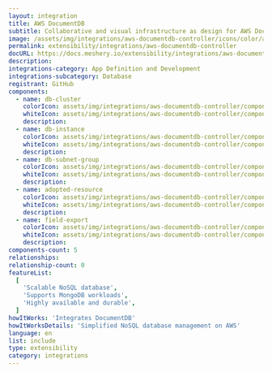 ```yaml
---
layout: integration
title: AWS DocumentDB
subtitle: Collaborative and visual infrastructure as design for AWS DocumentDB
image: /assets/img/integrations/aws-documentdb-controller/icons/color/aws-documentdb-controller-color.svg
permalink: extensibility/integrations/aws-documentdb-controller
docURL: https://docs.meshery.io/extensibility/integrations/aws-documentdb-controller
description:
integrations-category: App Definition and Development
integrations-subcategory: Database
registrant: GitHub
components:
  - name: db-cluster
    colorIcon: assets/img/integrations/aws-documentdb-controller/components/db-cluster/icons/color/db-cluster-color.svg
    whiteIcon: assets/img/integrations/aws-documentdb-controller/components/db-cluster/icons/white/db-cluster-white.svg
    description:
  - name: db-instance
    colorIcon: assets/img/integrations/aws-documentdb-controller/components/db-instance/icons/color/db-instance-color.svg
    whiteIcon: assets/img/integrations/aws-documentdb-controller/components/db-instance/icons/white/db-instance-white.svg
    description:
  - name: db-subnet-group
    colorIcon: assets/img/integrations/aws-documentdb-controller/components/db-subnet-group/icons/color/db-subnet-group-color.svg
    whiteIcon: assets/img/integrations/aws-documentdb-controller/components/db-subnet-group/icons/white/db-subnet-group-white.svg
    description:
  - name: adopted-resource
    colorIcon: assets/img/integrations/aws-documentdb-controller/components/adopted-resource/icons/color/adopted-resource-color.svg
    whiteIcon: assets/img/integrations/aws-documentdb-controller/components/adopted-resource/icons/white/adopted-resource-white.svg
    description:
  - name: field-export
    colorIcon: assets/img/integrations/aws-documentdb-controller/components/field-export/icons/color/field-export-color.svg
    whiteIcon: assets/img/integrations/aws-documentdb-controller/components/field-export/icons/white/field-export-white.svg
    description:
components-count: 5
relationships:
relationship-count: 0
featureList:
  [
    'Scalable NoSQL database',
    'Supports MongoDB workloads',
    'Highly available and durable',
  ]
howItWorks: 'Integrates DocumentDB'
howItWorksDetails: 'Simplified NoSQL database management on AWS'
language: en
list: include
type: extensibility
category: integrations
---
```


